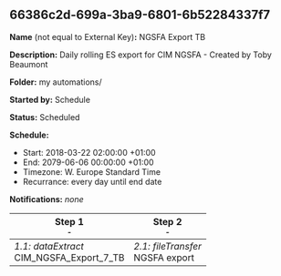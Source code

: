 ## 66386c2d-699a-3ba9-6801-6b52284337f7

**Name** (not equal to External Key)**:** NGSFA Export TB

**Description:** Daily rolling ES export for CIM NGSFA - Created by Toby Beaumont

**Folder:** my automations/

**Started by:** Schedule

**Status:** Scheduled

**Schedule:**

* Start: 2018-03-22 02:00:00 +01:00
* End: 2079-06-06 00:00:00 +01:00
* Timezone: W. Europe Standard Time
* Recurrance: every day until end date

**Notifications:** _none_


| Step 1<br>_<small>-</small>_ | Step 2<br>_<small>-</small>_ |
| --- | --- |
| _1.1: dataExtract_<br>CIM_NGSFA_Export_7_TB | _2.1: fileTransfer_<br>NGSFA export |
